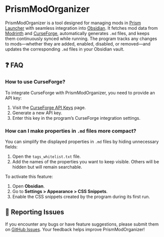 # PrismModOrganizer  

PrismModOrganizer is a tool designed for managing mods in [Prism Launcher](https://prismlauncher.org/) with seamless integration into [Obsidian](https://obsidian.md/). It fetches mod data from [Modrinth](https://modrinth.com/) and [CurseForge](https://www.curseforge.com/), automatically generates `.md` files, and keeps them continuously synced while running. The program tracks any changes to mods—whether they are added, enabled, disabled, or removed—and updates the corresponding `.md` files in your Obsidian vault.  

## ❓ FAQ  

### How to use CurseForge?  

To integrate CurseForge with PrismModOrganizer, you need to provide an API key:  

1. Visit the [CurseForge API Keys](https://www.curseforge.com) page.  
2. Generate a new API key.  
3. Enter this key in the program’s CurseForge integration settings.  

### How can I make properties in `.md` files more compact?  

You can simplify the displayed properties in `.md` files by hiding unnecessary fields:  

1. Open the `tags_whitelist.txt` file.  
2. Add the names of the properties you want to keep visible. Others will be hidden but will remain searchable.  

To activate this feature:  

1. Open **Obsidian**.  
2. Go to **Settings > Appearance > CSS Snippets**.  
3. Enable the CSS snippets created by the program during its first run.  

## 🐞 Reporting Issues  

If you encounter any bugs or have feature suggestions, please submit them on [GitHub Issues](#). Your feedback helps improve PrismModOrganizer!  
